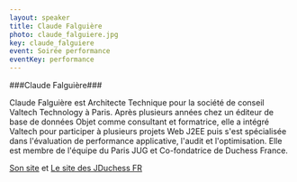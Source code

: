 ```yaml
---
layout: speaker
title: Claude Falguière
photo: claude_falguiere.jpg
key: claude_falguiere
event: Soirée performance
eventKey: performance
---
```


###Claude Falguière###

Claude Falguière est Architecte Technique pour la société de conseil Valtech Technology à Paris. Après plusieurs années chez un éditeur de base de données Objet comme consultant et formatrice, elle a intégré Valtech pour participer à plusieurs projets Web J2EE puis s'est spécialisée dans l'évaluation de performance applicative, l'audit et l'optimisation. Elle est membre de l'équipe du Paris JUG et Co-fondatrice de Duchess France. 

<a href="http://cfalguiere.wordpress.com/" target="_blank">Son site</a> et <a href="http://jduchess.org/duchess-france/" target="_blank">Le site des JDuchess FR</a> 